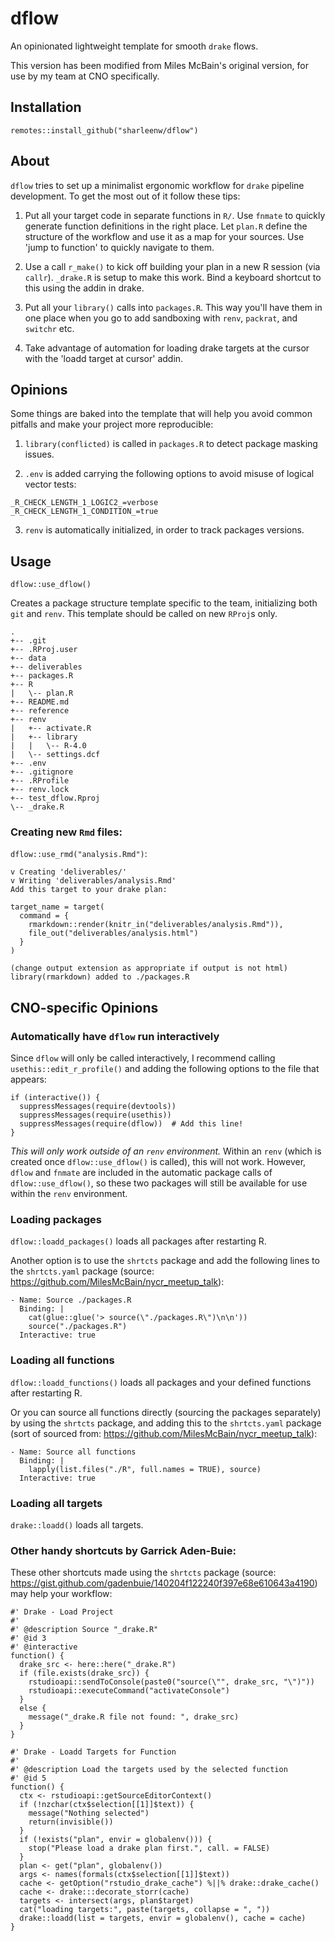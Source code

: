 # dflow

An opinionated lightweight template for smooth `drake` flows.

This version has been modified from Miles McBain's original version, for use by my team at CNO specifically.

## Installation

`remotes::install_github("sharleenw/dflow")`

## About

`dflow` tries to set up a minimalist ergonomic workflow for `drake` pipeline
development. To get the most out of it follow these tips:

1. Put all your target code in separate functions in `R/`. Use `fnmate` to
   quickly generate function definitions in the right place. Let `plan.R` define
   the structure of the workflow and use it as a map for your sources. Use 'jump
   to function' to quickly navigate to them.

2. Use a call `r_make()` to kick off building your plan in a new R session (via
   `callr`). `_drake.R` is setup to make this work. Bind a keyboard shortcut to
   this using the addin in drake.

3. Put all your `library()` calls into `packages.R`. This way you'll have them
   in one place when you go to add sandboxing with `renv`, `packrat`, and
   `switchr` etc.

4. Take advantage of automation for loading drake targets at the cursor with the
   'loadd target at cursor' addin.

## Opinions

Some things are baked into the template that will help you avoid common pitfalls
and make your project more reproducible:

1. `library(conflicted)` is called in `packages.R` to detect package masking issues.

2. `.env` is added carrying the following options to avoid misuse of logical vector tests:

```
_R_CHECK_LENGTH_1_LOGIC2_=verbose
_R_CHECK_LENGTH_1_CONDITION_=true
```

3. `renv` is automatically initialized, in order to track packages versions.

## Usage

`dflow::use_dflow()`

Creates a package structure template specific to the team, initializing both `git` and `renv`. This template should be called on new `RProj`s only.

```
.
+-- .git
+-- .RProj.user
+-- data
+-- deliverables
+-- packages.R
+-- R
|   \-- plan.R
+-- README.md
+-- reference
+-- renv
|   +-- activate.R
|   +-- library
|   |   \-- R-4.0
|   \-- settings.dcf
+-- .env
+-- .gitignore
+-- .RProfile
+-- renv.lock
+-- test_dflow.Rproj
\-- _drake.R
```

### Creating new `Rmd` files:

`dflow::use_rmd("analysis.Rmd")`:

```
v Creating 'deliverables/'
v Writing 'deliverables/analysis.Rmd'
Add this target to your drake plan:

target_name = target(
  command = {
    rmarkdown::render(knitr_in("deliverables/analysis.Rmd")),
    file_out("deliverables/analysis.html")
  }
)

(change output extension as appropriate if output is not html)
library(rmarkdown) added to ./packages.R
```


## CNO-specific Opinions

### Automatically have `dflow` run interactively

Since `dflow` will only be called interactively, I recommend calling `usethis::edit_r_profile()` and adding the following options to the file that appears:

```
if (interactive()) {
  suppressMessages(require(devtools))
  suppressMessages(require(usethis))
  suppressMessages(require(dflow))  # Add this line!
}
```

*This will only work outside of an `renv` environment.* Within an `renv` (which is created once `dflow::use_dflow()` is called), this will not work. However, `dflow` and `fnmate` are included in the automatic package calls of `dflow::use_dflow()`, so these two packages will still be available for use within the `renv` environment.

### Loading packages

`dflow::loadd_packages()` loads all packages after restarting R.

Another option is to use the `shrtcts` package and add the following lines to the `shrtcts.yaml` package (source: https://github.com/MilesMcBain/nycr_meetup_talk):

```
- Name: Source ./packages.R
  Binding: |
    cat(glue::glue('> source(\"./packages.R\")\n\n'))
    source("./packages.R")
  Interactive: true
```

### Loading all functions

`dflow::loadd_functions()` loads all packages and your defined functions after restarting R.

Or you can source all functions directly (sourcing the packages separately) by using the `shrtcts` package, and adding this to the `shrtcts.yaml` package (sort of sourced from: https://github.com/MilesMcBain/nycr_meetup_talk):

```
- Name: Source all functions
  Binding: |
    lapply(list.files("./R", full.names = TRUE), source)
  Interactive: true
```

### Loading all targets

`drake::loadd()` loads all targets.

### Other handy shortcuts by Garrick Aden-Buie:

These other shortcuts made using the `shrtcts` package (source: https://gist.github.com/gadenbuie/140204f122240f397e68e610643a4190) may help your workflow:

```
#' Drake - Load Project
#'
#' @description Source "_drake.R"
#' @id 3
#' @interactive
function() {
  drake_src <- here::here("_drake.R")
  if (file.exists(drake_src)) {
    rstudioapi::sendToConsole(paste0("source(\"", drake_src, "\")"))
    rstudioapi::executeCommand("activateConsole")
  }
  else {
    message("_drake.R file not found: ", drake_src)
  }
}

#' Drake - Loadd Targets for Function
#'
#' @description Load the targets used by the selected function
#' @id 5
function() {
  ctx <- rstudioapi::getSourceEditorContext()
  if (!nzchar(ctx$selection[[1]]$text)) {
    message("Nothing selected")
    return(invisible())
  }
  if (!exists("plan", envir = globalenv())) {
    stop("Please load a drake plan first.", call. = FALSE)
  }
  plan <- get("plan", globalenv())
  args <- names(formals(ctx$selection[[1]]$text))
  cache <- getOption("rstudio_drake_cache") %||% drake::drake_cache()
  cache <- drake:::decorate_storr(cache)
  targets <- intersect(args, plan$target)
  cat("loading targets:", paste(targets, collapse = ", "))
  drake::loadd(list = targets, envir = globalenv(), cache = cache)
}
```

